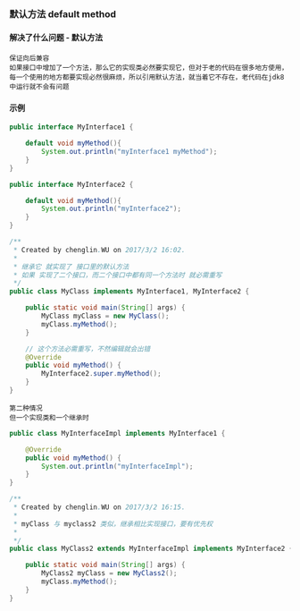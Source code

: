 ### 默认方法 default method

#### 解决了什么问题 - 默认方法
    保证向后兼容
    如果接口中增加了一个方法，那么它的实现类必然要实现它，但对于老的代码在很多地方使用，每一个使用的地方都要实现必然很麻烦，所以引用默认方法，就当着它不存在，老代码在jdk8中运行就不会有问题

#### 示例
```java
public interface MyInterface1 {

    default void myMethod(){
        System.out.println("myInterface1 myMethod");
    }
}

public interface MyInterface2 {

    default void myMethod(){
        System.out.println("myInterface2");
    }
}

/**
 * Created by chenglin.WU on 2017/3/2 16:02.
 *
 * 继承它 就实现了 接口里的默认方法
 * 如果 实现了二个接口，而二个接口中都有同一个方法时 就必需重写
 */
public class MyClass implements MyInterface1, MyInterface2 {

    public static void main(String[] args) {
        MyClass myClass = new MyClass();
        myClass.myMethod();
    }

    // 这个方法必需重写，不然编辑就会出错
    @Override
    public void myMethod() {
        MyInterface2.super.myMethod();
    }
}

```

    第二种情况
    但一个实现类和一个继承时

```java
public class MyInterfaceImpl implements MyInterface1 {

    @Override
    public void myMethod() {
        System.out.println("myInterfaceImpl");
    }
}

/**
 * Created by chenglin.WU on 2017/3/2 16:15.
 *
 * myClass 与 myclass2 类似，继承相比实现接口，要有优先权
 *
 */
public class MyClass2 extends MyInterfaceImpl implements MyInterface2 {

    public static void main(String[] args) {
        MyClass2 myClass = new MyClass2();
        myClass.myMethod();
    }
}
```
